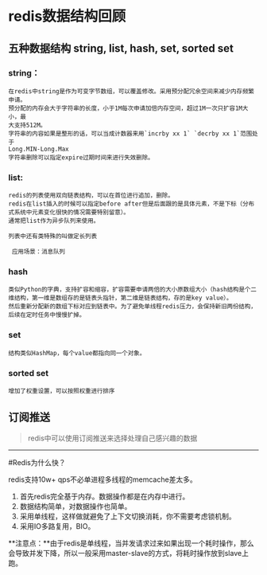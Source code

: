 # redis数据结构回顾

## 五种数据结构 string, list, hash, set, sorted set

### string：

	在redis中string是作为可变字节数组，可以覆盖修改。采用预分配冗余空间来减少内存频繁申请。
	预分配的内存会大于字符串的长度，小于1M每次申请加倍内存空间，超过1M一次只扩容1M大小，最
	大支持512M。
	字符串的内容如果是整形的话，可以当成计数器来用`incrby xx 1` `decrby xx 1`范围处于
	Long.MIN-Long.Max	
	字符串删除可以指定expire过期时间来进行失效删除。
	
		
### list:

	redis的列表使用双向链表结构，可以在首位进行追加，删除。
	redis在list插入的时候可以指定before after但是后面跟的是具体元素，不是下标（分布式系统中元素变化很快的情况需要特别留意）。
	通常把list作为异步队列来使用。
	
	列表中还有类特殊的叫做定长列表
	
	 应用场景：消息队列
### hash 
	
	类似Python的字典，支持扩容和缩容，扩容需要申请两倍的大小原数组大小（hash结构是个二维结构，第一维是数组存的是链表头指针，第二维是链表结构，存的是key value）。
	然后重新分配新的数组下标对应到链表中。为了避免单线程redis压力，会保持新旧两份结构，后续在定时任务中慢慢扩掉。
	
	
	
### set

	结构类似HashMap，每个value都指向同一个对象。

### sorted set
	
	增加了权重设置，可以按照权重进行排序
	
## 订阅推送
> redis中可以使用订阅推送来选择处理自己感兴趣的数据


----

#Redis为什么快？	

redis支持10w+ qps不必单进程多线程的memcache差太多。

1. 首先redis完全基于内存。数据操作都是在内存中进行。
2. 数据结构简单，对数据操作也简单。
3. 采用单线程，这样做就避免了上下文切换消耗，你不需要考虑锁机制。
4. 采用IO多路复用，BIO。

**注意点：**由于redis是单线程，当并发请求过来如果出现一个耗时操作，那么会导致并发下降，所以一般采用master-slave的方式，将耗时操作放到slave上跑。